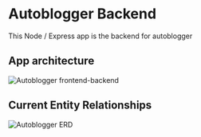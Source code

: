 # Autoblogger Backend

This Node / Express app is the backend for autoblogger


## App architecture
![Autoblogger frontend-backend](https://github.com/mjkushman/autoblogger-backend/assets/31631046/f9f4b403-f8ee-47c8-a818-8a2212e48d9e)



## Current Entity Relationships

![Autoblogger ERD](https://github.com/mjkushman/autoblogger-backend/assets/31631046/d4d80836-831f-4624-9641-31fbb0d4b5d0)
